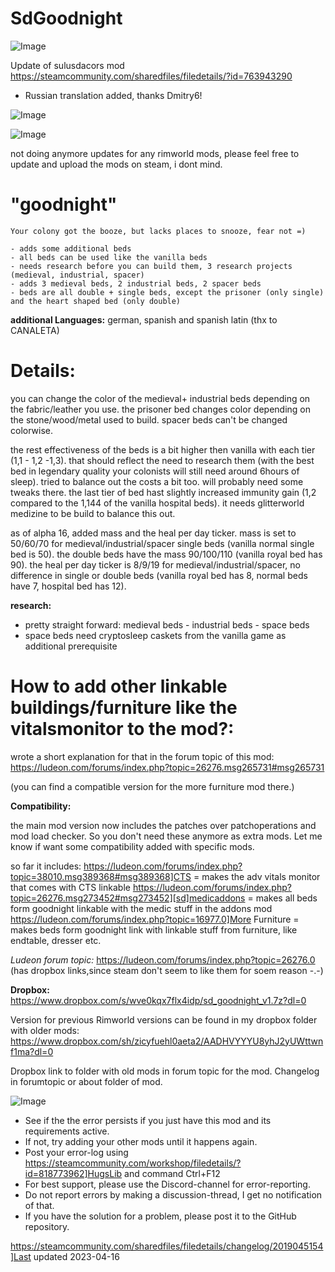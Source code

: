 # SdGoodnight

![Image](https://i.imgur.com/buuPQel.png)

Update of sulusdacors mod
https://steamcommunity.com/sharedfiles/filedetails/?id=763943290

- Russian translation added, thanks Dmitry6!

![Image](https://i.imgur.com/pufA0kM.png)

	
![Image](https://i.imgur.com/Z4GOv8H.png)


not doing anymore updates for any rimworld mods, please feel free to update and upload the mods on steam, i dont mind.

# "goodnight"

	
	Your colony got the booze, but lacks places to snooze, fear not =)
	
	- adds some additional beds
	- all beds can be used like the vanilla beds
	- needs research before you can build them, 3 research projects (medieval, industrial, spacer)
	- adds 3 medieval beds, 2 industrial beds, 2 spacer beds
	- beds are all double + single beds, except the prisoner (only single) and the heart shaped bed (only double)
	
**additional Languages:** german, spanish and spanish latin (thx to CANALETA)

# Details:


you can change the color of the medieval+ industrial beds depending on the fabric/leather you use. the prisoner bed changes color depending on the stone/wood/metal used to build. spacer beds can't be changed colorwise.

the rest effectiveness of the beds is a bit higher then vanilla with each tier (1,1 - 1,2 -1,3). that should reflect the need to research them (with the best bed in legendary quality your colonists will still need around 6hours of sleep). tried to balance out the costs a bit too. will probably need some tweaks there. the last tier of bed hast slightly increased immunity gain (1,2 compared to the 1,144 of the vanilla hospital beds). it needs glitterworld medizine to be build to balance this out.

as of alpha 16, added mass and the heal per day ticker. mass is set to 50/60/70 for medieval/industrial/spacer single beds (vanilla normal single bed is 50). the double beds have the mass 90/100/110 (vanilla royal bed has 90). the heal per day ticker is 8/9/19 for medieval/industrial/spacer, no difference in single or double beds (vanilla royal bed has 8, normal beds have 7, hospital bed has 12).

**research:**

- pretty straight forward: medieval beds - industrial beds - space beds
- space beds need cryptosleep caskets from the vanilla game as additional prerequisite

# How to add other linkable buildings/furniture like the vitalsmonitor to the mod?:


wrote a short explanation for that in the forum topic of this mod: https://ludeon.com/forums/index.php?topic=26276.msg265731#msg265731

(you can find a compatible version for the more furniture mod there.)

**Compatibility:**

the main mod version now includes the patches over patchoperations and mod load checker. So you don't need these anymore as extra mods. Let me know if want some compatibility added with specific mods.

so far it includes:
https://ludeon.com/forums/index.php?topic=38010.msg389368#msg389368]CTS = makes the adv vitals monitor that comes with CTS linkable
https://ludeon.com/forums/index.php?topic=26276.msg273452#msg273452][sd]medicaddons = makes all beds form goodnight linkable with the medic stuff in the addons mod
https://ludeon.com/forums/index.php?topic=16977.0]More Furniture = makes beds form goodnight link with linkable stuff from furniture, like endtable, dresser etc.

*Ludeon forum topic:*
https://ludeon.com/forums/index.php?topic=26276.0
(has dropbox links,since steam don't seem to like them for soem reason -.-)

**Dropbox:**  https://www.dropbox.com/s/wve0kqx7flx4idp/sd_goodnight_v1.7z?dl=0

Version for previous Rimworld versions can be found in my dropbox folder with older mods: https://www.dropbox.com/sh/zicyfuehl0aeta2/AADHVYYYU8yhJ2yUWttwnf1ma?dl=0

Dropbox link to folder with old mods in forum topic for the mod.
Changelog in forumtopic or about folder of mod.


![Image](https://i.imgur.com/PwoNOj4.png)



-  See if the the error persists if you just have this mod and its requirements active.
-  If not, try adding your other mods until it happens again.
-  Post your error-log using https://steamcommunity.com/workshop/filedetails/?id=818773962]HugsLib and command Ctrl+F12
-  For best support, please use the Discord-channel for error-reporting.
-  Do not report errors by making a discussion-thread, I get no notification of that.
-  If you have the solution for a problem, please post it to the GitHub repository.




https://steamcommunity.com/sharedfiles/filedetails/changelog/2019045154]Last updated 2023-04-16
